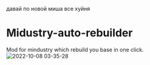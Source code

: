 давай по новой миша все хуйня
# Midustry-auto-rebuilder
Mod for mindustry which rebuild you base in one click.
![2022-10-08 03-35-28](https://user-images.githubusercontent.com/38525999/194640961-a1df4901-131a-4e81-a616-dd0603f0bdab.gif)
